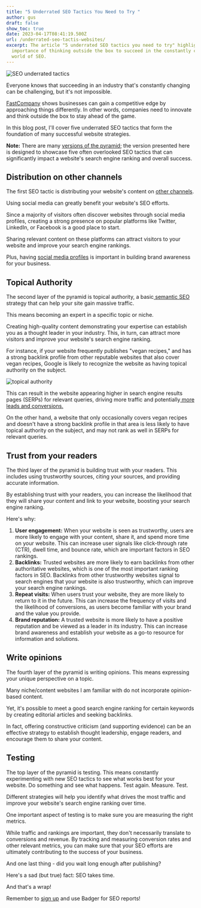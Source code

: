 ```yaml
---
title: "5 Underrated SEO Tactics You Need to Try "
author: gus
draft: false
show_toc: true
date: 2023-04-17T08:41:19.500Z
url: /underrated-seo-tactis-websites/
excerpt: The article "5 underrated SEO tactics you need to try" highlights the
  importance of thinking outside the box to succeed in the constantly changing
  world of SEO.
---
```

![SEO underrated tactics](/img/blog/image-1-.png)

Everyone knows that succeeding in an industry that's constantly changing can be challenging, but it's not impossible.

[FastCompany](https://www.fastcompany.com/1842546/power-being-different) shows businesses can gain a competitive edge by approaching things differently. In other words, companies need to innovate and think outside the box to stay ahead of the game.

In this blog post, I'll cover five underrated SEO tactics that form the foundation of many successful website strategies. 

**Note:** There are many [versions of the pyramid](https://morningscore.io/what-is-the-seo-pyramid-strategy/); the version presented here is designed to showcase five often overlooked SEO tactics that can significantly impact a website's search engine ranking and overall success. 

## **Distribution on other channels**

The first SEO tactic is distributing your website's content on [other channels](https://moz.com/blog/seo-business-synergies). 

Using social media can greatly benefit your website's SEO efforts. 

Since a majority of visitors often discover websites through social media profiles, creating a strong presence on popular platforms like Twitter, LinkedIn, or Facebook is a good place to start. 

Sharing relevant content on these platforms can attract visitors to your website and improve your search engine rankings. 

Plus, having [social media profiles](https://www.linkedin.com/company/81959633/admin/) is important in building brand awareness for your business.

## **Topical Authority**

The second layer of the pyramid is topical authority, a basic[ semantic SEO](https://www.rankranger.com/blog/google-entities) strategy that can help your site gain massive traffic. 

This means becoming an expert in a specific topic or niche. 

Creating high-quality content demonstrating your expertise can establish you as a thought leader in your industry. This, in turn, can attract more visitors and improve your website's search engine ranking.

For instance, if your website frequently publishes "vegan recipes," and has a strong backlink profile from other reputable websites that also cover vegan recipes, Google is likely to recognize the website as having topical authority on the subject. 

![topical authority ](/img/blog/vegan-recipes.png)

This can result in the website appearing higher in search engine results pages (SERPs) for relevant queries, driving more traffic and potentially[ more leads and conversions.](https://getbadger.io/acquiring-organic-leads/)

On the other hand, a website that only occasionally covers vegan recipes and doesn't have a strong backlink profile in that area is less likely to have topical authority on the subject, and may not rank as well in SERPs for relevant queries.

## Trust from your readers

The third layer of the pyramid is building trust with your readers. This includes using trustworthy sources, citing your sources, and providing accurate information. 

By establishing trust with your readers, you can increase the likelihood that they will share your content and link to your website, boosting your search engine ranking.

Here's why:

1. **User engagement:** When your website is seen as trustworthy, users are more likely to engage with your content, share it, and spend more time on your website. This can increase user signals like click-through rate (CTR), dwell time, and bounce rate, which are important factors in SEO rankings.
2. **Backlinks:** Trusted websites are more likely to earn backlinks from other authoritative websites, which is one of the most important ranking factors in SEO. Backlinks from other trustworthy websites signal to search engines that your website is also trustworthy, which can improve your search engine rankings.
3. **Repeat visits:** When users trust your website, they are more likely to return to it in the future. This can increase the frequency of visits and the likelihood of conversions, as users become familiar with your brand and the value you provide.
4. **Brand reputation:** A trusted website is more likely to have a positive reputation and be viewed as a leader in its industry. This can increase brand awareness and establish your website as a go-to resource for information and solutions.

## **Write opinions**

The fourth layer of the pyramid is writing opinions. This means expressing your unique perspective on a topic. 

Many niche/content websites I am familiar with do not incorporate opinion-based content.

Yet, it's possible to meet a good search engine ranking for certain keywords by creating editorial articles and seeking backlinks.

In fact, offering constructive criticism (and supporting evidence) can be an effective strategy to establish thought leadership, engage readers, and encourage them to share your content.

## Testing

The top layer of the pyramid is testing. This means constantly experimenting with new SEO tactics to see what works best for your website. Do something and see what happens. Test again. Measure. Test.

Different strategies will help you identify what drives the most traffic and improve your website's search engine ranking over time.

One important aspect of testing is to make sure you are measuring the right metrics. 

While traffic and rankings are important, they don't necessarily translate to conversions and revenue. By tracking and measuring conversion rates and other relevant metrics, you can make sure that your SEO efforts are ultimately contributing to the success of your business.

And one last thing - did you wait long enough after publishing?

Here's a sad (but true) fact: SEO takes time.

And that's a wrap!

Remember to [sign up](https://login.getbadger.io/u/login?state=hKFo2SBWbFpNbkNpU05hTGFGM1NhUGVYbHJKYTJKelRIaENkVaFur3VuaXZlcnNhbC1sb2dpbqN0aWTZIGFwYTBRakoxQ25IdkE0bk9WeUY4TGdBczU3Z0VyTFNmo2NpZNkgMTJtMUJLTHp6dDJQRWZ6RmFVRnhWM0NHSUM3c1FnTDU) and use Badger for SEO reports!